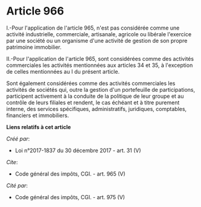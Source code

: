# Article 966

I.-Pour l'application de l'article 965, n'est pas considérée comme une activité industrielle, commerciale, artisanale,
agricole ou libérale l'exercice par une société ou un organisme d'une activité de gestion de son propre patrimoine
immobilier. 

II.-Pour l'application de l'article 965, sont considérées comme des activités commerciales les activités mentionnées aux
articles 34 et 35, à l'exception de celles mentionnées au I du présent article. 

Sont également considérées comme des activités commerciales les activités de sociétés qui, outre la gestion d'un portefeuille
de participations, participent activement à la conduite de la politique de leur groupe et au contrôle de leurs filiales et
rendent, le cas échéant et à titre purement interne, des services spécifiques, administratifs, juridiques, comptables,
financiers et immobiliers.

**Liens relatifs à cet article**

_Créé par_:

  - Loi n°2017-1837 du 30 décembre 2017 - art. 31 (V)

_Cite_:

  - Code général des impôts, CGI. - art. 965 (V)

_Cité par_:

  - Code général des impôts, CGI. - art. 975 (V)
